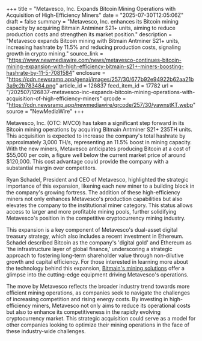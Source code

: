 +++
title = "Metavesco, Inc. Expands Bitcoin Mining Operations with Acquisition of High-Efficiency Miners"
date = "2025-07-30T12:05:06Z"
draft = false
summary = "Metavesco, Inc. enhances its Bitcoin mining capacity by acquiring Bitmain Antminer S21+ units, aiming to reduce production costs and strengthen its market position."
description = "Metavesco expands Bitcoin mining with Bitmain Antminer S21+ units, increasing hashrate by 11.5% and reducing production costs, signaling growth in crypto mining."
source_link = "https://www.newmediawire.com/news/metavesco-continues-bitcoin-mining-expansion-with-high-efficiency-bitmain-s21+-miners-boosting-hashrate-by-11-5-7081584"
enclosure = "https://cdn.newsramp.app/genai/images/257/30/677b92e94922b62aa21b3a9c2b783484.png"
article_id = 126837
feed_item_id = 17782
url = "/202507/126837-metavesco-inc-expands-bitcoin-mining-operations-with-acquisition-of-high-efficiency-miners"
qrcode = "https://cdn.newsramp.app/newmediawire/qrcode/257/30/yawnstKT.webp"
source = "NewMediaWire"
+++

<p>Metavesco, Inc. (OTC: MVCO) has taken a significant step forward in its Bitcoin mining operations by acquiring Bitmain Antminer S21+ 235TH units. This acquisition is expected to increase the company's total hashrate by approximately 3,000 TH/s, representing an 11.5% boost in mining capacity. With the new miners, Metavesco anticipates producing Bitcoin at a cost of $55,000 per coin, a figure well below the current market price of around $120,000. This cost advantage could provide the company with a substantial margin over competitors.</p><p>Ryan Schadel, President and CEO of Metavesco, highlighted the strategic importance of this expansion, likening each new miner to a building block in the company's growing fortress. The addition of these high-efficiency miners not only enhances Metavesco's production capabilities but also elevates the company to the institutional miner category. This status allows access to larger and more profitable mining pools, further solidifying Metavesco's position in the competitive cryptocurrency mining industry.</p><p>This expansion is a key component of Metavesco's dual-asset digital treasury strategy, which also includes a recent investment in Ethereum. Schadel described Bitcoin as the company's 'digital gold' and Ethereum as 'the infrastructure layer of global finance,' underscoring a strategic approach to fostering long-term shareholder value through non-dilutive growth and capital efficiency. For those interested in learning more about the technology behind this expansion, <a href='https://www.bitmain.com' rel='nofollow' target='_blank'>Bitmain's mining solutions</a> offer a glimpse into the cutting-edge equipment driving Metavesco's operations.</p><p>The move by Metavesco reflects the broader industry trend towards more efficient mining operations, as companies seek to navigate the challenges of increasing competition and rising energy costs. By investing in high-efficiency miners, Metavesco not only aims to reduce its operational costs but also to enhance its competitiveness in the rapidly evolving cryptocurrency market. This strategic acquisition could serve as a model for other companies looking to optimize their mining operations in the face of these industry-wide challenges.</p>
